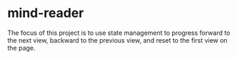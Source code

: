 # mind-reader

The focus of this project is to use state management to progress forward to the next view, backward to the previous view, and reset to the first view on the page.

